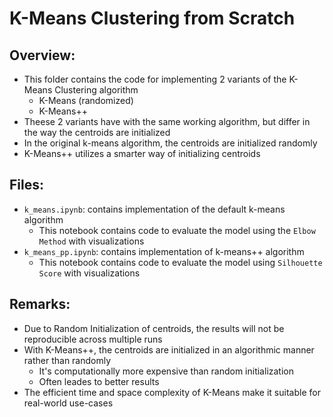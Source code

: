 # K-Means Clustering from Scratch

## Overview:
- This folder contains the code for implementing 2 variants of the K-Means Clustering algorithm
  - K-Means (randomized)
  - K-Means++
- Theese 2 variants have with the same working algorithm, but differ in the way the centroids are initialized
- In the original k-means algorithm, the centroids are initialized randomly
- K-Means++ utilizes a smarter way of initializing centroids

## Files:
- `k_means.ipynb`: contains implementation of the default k-means algorithm
  - This notebook contains code to evaluate the model using the `Elbow Method` with visualizations
- `k_means_pp.ipynb`: contains implementation of k-means++ algorithm
  - This notebook contains code to evaluate the model using `Silhouette Score` with visualizations

## Remarks:
- Due to Random Initialization of centroids, the results will not be reproducible across multiple runs
- With K-Means++, the centroids are initialized in an algorithmic manner rather than randomly
  - It's computationally more expensive than random initialization
  - Often leades to better results
- The efficient time and space complexity of K-Means make it suitable for real-world use-cases
